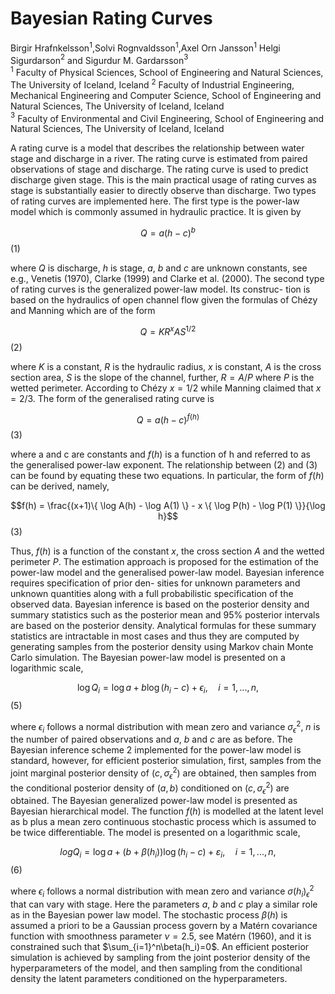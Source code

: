 <script type="text/javascript"
  src="http://cdn.mathjax.org/mathjax/latest/MathJax.js?config=TeX-AMS-MML_HTMLorMML">
</script>

# Bayesian Rating Curves

Birgir Hrafnkelsson$^{1}$,Solvi Rognvaldsson$^{1}$,Axel Orn Jansson$^{1}$ Helgi Sigurdarson$^{2}$ and Sigurdur M. Gardarsson$^{3}$   
$^{1}$ Faculty of Physical Sciences, School of Engineering and Natural Sciences, The University of Iceland, Iceland $^{2}$ Faculty of Industrial Engineering, Mechanical Engineering and Computer Science, School of Engineering and Natural Sciences, The University of Iceland, Iceland   
$^{3}$ Faculty of Environmental and Civil Engineering, School of Engineering and Natural Sciences, The University of Iceland, Iceland 

   
A rating curve is a model that describes the relationship between water stage and discharge in a river. The rating curve is estimated from paired observations of stage and discharge. The rating curve is used to predict discharge given stage. This is the main practical usage of rating curves as stage is substantially easier to directly observe than discharge. Two types of rating curves are implemented here. The first type is the power-law model which is commonly assumed in hydraulic practice. It is given by

$$Q=a(h-c)^b$$ (1)

where $Q$ is discharge, $h$ is stage, $a$, $b$ and $c$ are unknown constants, see e.g., Venetis (1970), Clarke (1999) and Clarke et al. (2000).
The second type of rating curves is the generalized power-law model. Its construc- tion is based on the hydraulics of open channel flow given the formulas of Chézy and Manning which are of the form

$$Q = KR^{x}AS^{1/2}$$ (2)

where $K$ is a constant, $R$ is the hydraulic radius, $x$ is constant, $A$ is the cross section area, $S$ is the slope of the channel, further, $R = A/P$ where $P$ is the wetted perimeter. According to Chézy $x = 1/2$ while Manning claimed that $x = 2/3$. The form of the generalised rating curve is

$$Q = a(h-c)^{f(h)}$$ (3)

where a and c are constants and $f(h)$ is a function of h and referred to as the generalised power-law exponent. The relationship between (2) and (3) can be found by equating these two equations. In particular, the form of $f(h)$ can be derived, namely,

$$f(h) = \frac{(x+1)\{ \log A(h) - \log A(1) \}  - x \{ \log P(h) - \log P(1)  \}}{\log h}$$ (3)

Thus, $f(h)$ is a function of the constant $x$, the cross section $A$ and the wetted perimeter $P$.
The estimation approach is proposed for the estimation of the power-law model and the generalised power-law model. Bayesian inference requires specification of prior den- sities for unknown parameters and unknown quantities along with a full probabilistic specification of the observed data. Bayesian inference is based on the posterior density and summary statistics such as the posterior mean and 95% posterior intervals are based on the posterior density. Analytical formulas for these summary statistics are intractable in most cases and thus they are computed by generating samples from the posterior density using Markov chain Monte Carlo simulation. The Bayesian power-law model is presented on a logarithmic scale,

$$\log Q_i = \log a + b \log(h_i -c) + \epsilon_i, \quad i = 1,...,n,$$ (5)


where $\epsilon_i$ follows a normal distribution with mean zero and variance $\sigma_{\epsilon}^2$, $n$ is the number of paired observations and $a$, $b$ and $c$ are as before. The Bayesian inference scheme 2 implemented for the power-law model is standard, however, for efficient posterior simulation, first, samples from the joint marginal posterior density of $(c, \sigma_{\epsilon}^2)$ are obtained, then samples from the conditional posterior density of $(a, b)$ conditioned on $(c, \sigma_{\epsilon}^2)$ are obtained.
The Bayesian generalized power-law model is presented as Bayesian hierarchical model. The function $f(h)$ is modelled at the latent level as b plus a mean zero continuous stochastic process which is assumed to be twice differentiable. The model is presented on a logarithmic scale,

$$log Q_i = \log a + (b + \beta(h_i)) \log(h_i -c) + \varepsilon_i, \quad i = 1,...,n,$$ (6)

where $\epsilon_i$ follows a normal distribution with mean zero and variance $\sigma(h_i)_{\epsilon}^2$ that can vary with stage. Here the parameters $a$, $b$ and $c$ play a similar role as in the Bayesian power law model. The stochastic process $\beta(h)$ is assumed a priori to be a Gaussian process govern by a Matérn covariance function with smoothness parameter $\nu = 2.5$, see Matérn (1960), and it is constrained such that $\sum_{i=1}^n\beta(h_i)=0$. An efficient posterior simulation is achieved by sampling from the joint posterior density of the hyperparameters of the model, and then sampling from the conditional density the latent parameters conditioned on the hyperparameters.
